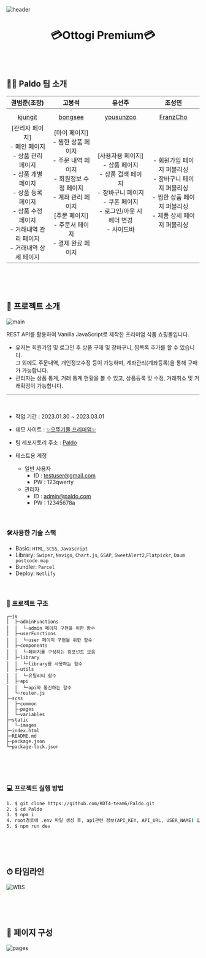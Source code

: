 ![header](https://user-images.githubusercontent.com/100064540/222079935-fd5ec79b-aea0-4931-98fb-3645f143405d.jpg)

<h1 align="center"><strong>💳Ottogi Premium💳</strong></h1>


<br /><br />
## 👨‍💻 Paldo 팀 소개
권범준(조장) | 고봉석 | 유선주 | 조성민 
:--: | :--: | :--: | :--: 
<img src="https://user-images.githubusercontent.com/102499959/217551283-17667e31-d531-484e-803f-fc77d9c4e2a2.png" style="zoom: 20%;" /> | <img src="https://user-images.githubusercontent.com/102499959/217551787-88fa9a6a-45c0-4247-9958-48e10ea2501a.png" style="zoom: 20%;" /> | <img src="https://user-images.githubusercontent.com/102499959/217551950-8ede2ed8-16d9-4643-9acc-aff59e92bb66.png" style="zoom: 20%;" /> | <img src="https://user-images.githubusercontent.com/102499959/217569300-a231ec7a-c0e7-4e3a-b936-cd152a0f7673.png" style="zoom: 20%;" /> 
[kjungit](https://github.com/kjungit) | [bongsee](https://github.com/bongsee) | [yousunzoo](https://github.com/yousunzoo) | [FranzCho](https://github.com/FranzCho) 
[관리자 페이지]<br>- 메인 페이지<br>- 상품 관리 페이지<br>- 상품 개별 페이지<br>- 상품 등록 페이지<br>- 상품 수정 페이지<br>- 거래내역 관리 페이지<br>- 거래내역 상세 페이지|[마이 페이지]<br>- 찜한 상품 페이지<br>- 주문 내역 페이지<br>- 회원정보 수정 페이지<br>- 계좌 관리 페이지<br>[주문 페이지]<br>- 주문서 페이지<br>- 결제 완료 페이지|[사용자용 페이지]<br>- 상품 페이지<br>- 상품 검색 페이지<br>- 장바구니 페이지<br>- 쿠폰 페이지<br>- 로그인/아웃 시 헤더 변경<br>- 사이드바|- 회원가입 페이지 퍼블리싱<br>- 장바구니 페이지 퍼블리싱<br>- 찜한 상품 페이지 퍼블리싱<br>- 제품 상세 페이지 퍼블리싱

<br /><br /><br />
 ## 🛒 프로젝트 소개
![main](https://user-images.githubusercontent.com/100064540/222090529-b8d97421-76b2-4eee-be02-b63f17c4ecbd.jpg)

 REST API를 활용하여 Vanilla JavaScript로 제작한 프리미엄 식품 쇼핑몰입니다.
 - 유저는 회원가입 및 로그인 후 상품 구매 및 장바구니, 찜목록 추가를 할 수 있습니다.<br />
   그 외에도 주문내역, 개인정보수정 등이 가능하며, 계좌관리(계좌등록)을 통해 구매가 가능합니다.
 - 관리자는 상품 통계, 거래 통계 현황을 볼 수 있고, 상품등록 및 수정, 거래취소 및 거래확정이 가능합니다.

---
<br />

- 작업 기간 : 2023.01.30 ~ 2023.03.01
- 데모 사이트 : [✨오뚜기몰 프리미엄✨](https://ottogi-premium.netlify.app/)
- 팀 레포지토리 주소 : [Paldo](https://github.com/KDT4-team6/Paldo)

- 테스트용 계정
  - 일반 사용자
    - ID : testuser@gmail.com
    - PW : 123qwerty
  - 관리자
    - ID : admin@paldo.com
    - PW : 12345678a
<br /><br /><br />
### 🛠️사용한 기술 스택
- Basic: `HTML`, `SCSS`, `JavaScript`
- Library:  `Swiper`, `Navigo`, `Chart.js`, `GSAP`, `SweetAlert2`,`Flatpickr`, `Daum postcode.map`
- Bundler: `Parcel`
- Deploy: `Netlify`
<br/><br/><br/>

### 📁 프로젝트 구조
```
┌─js
│  ├─adminFunctions
│  │  └─admin 페이지 구현을 위한 함수
│  ├─userFunctions
│  │  └─user 페이지 구현을 위한 함수
│  ├─components
│  │  └─페이지를 구성하는 컴포넌트 모음
│  ├─library
│  │  └─library를 사용하는 함수
│  ├─utils
│  │  └─유틸리티 함수
│  ├─api
│  │  └─api와 통신하는 함수
│  └─router.js
├─scss
│  ├─common
│  ├─pages
│  └─variables
├─static
│  └─images
├─index.html
├─README.md
├─package.json
└─package-lock.json
```
<br/><br/><br/>
### 💻 프로젝트 실행 방법
```bash
1. $ git clone https://github.com/KDT4-team6/Paldo.git
2. $ cd Paldo
3. $ npm i
4. root경로에 .env 파일 생성 후, api관련 정보(API_KEY, API_URL, USER_NAME) 입력 ex) API_KEY=123456
5. $ npm run dev
``` 
<br/><br/><br/>
 ## ⏱ 타임라인
![WBS](https://user-images.githubusercontent.com/100064540/222091118-fc17a644-3970-4403-b1ec-ad0f55acbad7.jpg)

<br/><br/><br/>
 ## 📝 페이지 구성
![pages](https://user-images.githubusercontent.com/100064540/222080400-c0468e60-22ac-4dcd-82e8-713e29345248.png)


